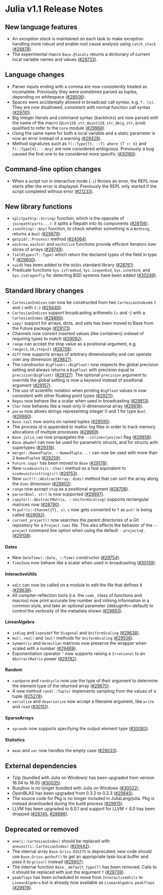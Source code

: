 Julia v1.1 Release Notes
==========================

New language features
---------------------

  * An *exception stack* is maintained on each task to make exception handling more robust and enable root cause analysis using `catch_stack` ([#28878](https://github.com/JuliaLang/julia/issues/28878)).
  * The experimental macro `Base.@locals` returns a dictionary of current local variable names
    and values ([#29733](https://github.com/JuliaLang/julia/issues/29733)).

Language changes
----------------

  * Parser inputs ending with a comma are now consistently treated as incomplete.
    Previously they were sometimes parsed as tuples, depending on whitespace ([#28506](https://github.com/JuliaLang/julia/issues/28506)).
  * Spaces were accidentally allowed in broadcast call syntax, e.g. `f. (x)`. They are now
    disallowed, consistent with normal function call syntax ([#29781](https://github.com/JuliaLang/julia/issues/29781)).
  * Big integer literals and command syntax (backticks) are now parsed with the name of
    the macro (`@int128_str`, `@uint128_str`, `@big_str`, `@cmd`) qualified to refer
    to the `Core` module ([#29968](https://github.com/JuliaLang/julia/issues/29968)).
  * Using the same name for both a local variable and a static parameter is now an error instead
    of a warning ([#29429](https://github.com/JuliaLang/julia/issues/29429)).
  * Method signatures such as
    `f(::Type{T}, ::T) where {T <: X}` and
    `f(::Type{X}, ::Any)`
    are now considered ambiguous. Previously a bug caused the first one to be considered more specific ([#30160](https://github.com/JuliaLang/julia/issues/30160)).

Command-line option changes
---------------------------

  * When a script run in interactive mode (`-i`) throws an error, the REPL now starts after
    the error is displayed. Previously the REPL only started if the script completed without
    error ([#21233](https://github.com/JuliaLang/julia/issues/21233)).

New library functions
---------------------

  * `splitpath(p::String)` function, which is the opposite of `joinpath(parts...)`: it splits a filepath into its components ([#28156](https://github.com/JuliaLang/julia/issues/28156)).
  * `isnothing(::Any)` function, to check whether something is a `Nothing`, returns a `Bool` ([#29679](https://github.com/JuliaLang/julia/issues/29679)).
  * `getpid(::Process)` method ([#24064](https://github.com/JuliaLang/julia/issues/24064)).
  * `eachrow`, `eachcol` and `eachslice` functions provide efficient iterators over slices of arrays ([#29749](https://github.com/JuliaLang/julia/issues/29749)).
  * `fieldtypes(T::Type)` which return the declared types of the field in type T ([#29600](https://github.com/JuliaLang/julia/issues/29600)).
  * `uuid5` has been added to the `UUIDs` standard library ([#28761](https://github.com/JuliaLang/julia/issues/28761)).
  * Predicate functions `Sys.isfreebsd`, `Sys.isopenbsd`, `Sys.isnetbsd`, and `Sys.isdragonfly` for
    detecting BSD systems have been added ([#30249](https://github.com/JuliaLang/julia/issues/30249)).

Standard library changes
------------------------

  * `CartesianIndices` can now be constructed from two `CartesianIndex`es `I` and `J` with `I:J` ([#29440](https://github.com/JuliaLang/julia/issues/29440)).
  * `CartesianIndices` support broadcasting arithmetic (+ and -) with a `CartesianIndex` ([#29890](https://github.com/JuliaLang/julia/issues/29890)).
  * `copy!` support for arrays, dicts, and sets has been moved to Base from the Future package ([#29173](https://github.com/JuliaLang/julia/issues/29173)).
  * Channels now convert inserted values (like containers) instead of requiring types to match ([#29092](https://github.com/JuliaLang/julia/issues/29092)).
  * `range` can accept the stop value as a positional argument, e.g. `range(1,10,step=2)` ([#28708](https://github.com/JuliaLang/julia/issues/28708)).
  * `diff` now supports arrays of arbitrary dimensionality and can operate over any dimension ([#29827](https://github.com/JuliaLang/julia/issues/29827)).
  * The constructor `BigFloat(::BigFloat)` now respects the global precision setting and always
    returns a `BigFloat` with precision equal to `precision(BigFloat)` ([#29127](https://github.com/JuliaLang/julia/issues/29127)). The optional
    `precision` argument to override the global setting is now a keyword instead of positional
    argument ([#29157](https://github.com/JuliaLang/julia/issues/29157)).
  * The use of scientific notation when printing `BigFloat` values is now consistent with other floating point
    types ([#29211](https://github.com/JuliaLang/julia/issues/29211)).
  * `Regex` now behave like a scalar when used in broadcasting ([#29913](https://github.com/JuliaLang/julia/issues/29913)).
  * `Char` now behaves like a read-only 0-dimensional array ([#29819](https://github.com/JuliaLang/julia/issues/29819)).
  * `parse` now allows strings representing integer 0 and 1 for type `Bool` ([#29980](https://github.com/JuliaLang/julia/issues/29980)).
  * `Base.tail` now works on named tuples ([#29595](https://github.com/JuliaLang/julia/issues/29595)).
  * The process id is appended to malloc log files in order to track memory allocations of
    multiple processes ([#29969](https://github.com/JuliaLang/julia/issues/29969)).
  * `Base.julia_cmd` now propagates the `--inline=(yes|no)` flag ([#29858](https://github.com/JuliaLang/julia/issues/29858)).
  * `Base.@kwdef` can now be used for parametric structs, and for structs with supertypes ([#29316](https://github.com/JuliaLang/julia/issues/29316)).
  * `merge(::NamedTuple, ::NamedTuple...)` can now be used with more than 2 `NamedTuple`s ([#29259](https://github.com/JuliaLang/julia/issues/29259)).
  * `Future.copy!` has been moved to `Base` ([#29178](https://github.com/JuliaLang/julia/issues/29178)).
  * New `ncodeunits(c::Char)` method as a fast equivalent to `ncodeunits(string(c))` ([#29153](https://github.com/JuliaLang/julia/issues/29153)).
  * New `sort!(::AbstractArray; dims)` method that can sort the array along the `dims` dimension ([#28902](https://github.com/JuliaLang/julia/issues/28902)).
  * `range` now accept `stop` as a positional argument ([#28708](https://github.com/JuliaLang/julia/issues/28708)).
  * `parse(Bool, str)` is now supported ([#29997](https://github.com/JuliaLang/julia/issues/29997)).
  * `copyto!(::AbstractMatrix, ::UniformScaling)` supports rectangular matrices now ([#28790](https://github.com/JuliaLang/julia/issues/28790)).
  * In `put!(c::Channel{T}, v)`, `v` now gets converted to `T` as `put!` is being called ([#29092](https://github.com/JuliaLang/julia/issues/29092)).
  * `current_project()` now searches the parent directories of a Git repository for a `Project.toml` file.
    This also affects the behavior of the `--project` command line option when using the default
    `--project=@.` ([#29108](https://github.com/JuliaLang/julia/issues/29108)).

#### Dates
  * New `DateTime(::Date, ::Time)` constructor ([#29754](https://github.com/JuliaLang/julia/issues/29754)).
  * `TimeZone` now behave like a scalar when used in broadcasting ([#30159](https://github.com/JuliaLang/julia/issues/30159)).

#### InteractiveUtils
  * `edit` can now be called on a module to edit the file that defines it ([#29636](https://github.com/JuliaLang/julia/issues/29636)).
  * All compiler-reflection tools (i.e. the `code_` class of functions and macros) now print accurate
    line number and inlining information in a common style, and take an optional parameter (debuginfo=:default)
    to control the verbosity of the metadata shown ([#29893](https://github.com/JuliaLang/julia/issues/29893)).

#### LinearAlgebra
  * `isdiag` and `isposdef` for `Diagonal` and `UniformScaling` ([#29638](https://github.com/JuliaLang/julia/issues/29638)).
  * `mul!`, `rmul!` and `lmul!` methods for `UniformScaling` ([#29506](https://github.com/JuliaLang/julia/issues/29506)).
  * `Symmetric` and `Hermitian` matrices now preserve the wrapper when scaled with a number ([#29469](https://github.com/JuliaLang/julia/issues/29469)).
  * Exponentiation operator `^` now supports raising a `Irrational` to an `AbstractMatrix` power ([#29782](https://github.com/JuliaLang/julia/issues/29782)).

#### Random
  * `randperm` and `randcycle` now use the type of their argument to determine the element type of
    the returned array ([#29670](https://github.com/JuliaLang/julia/issues/29670)).
  * A new method `rand(::Tuple)` implements sampling from the values of a tuple ([#25278](https://github.com/JuliaLang/julia/issues/25278)).
  * `serialize` and `deserialize` now accept a filename argument, like `write` and `read` ([#30151](https://github.com/JuliaLang/julia/issues/30151)).

#### SparseArrays
  * `sprandn` now supports specifying the output element type ([#30083](https://github.com/JuliaLang/julia/issues/30083)).

#### Statistics
  * `mean` and `var` now handles the empty case ([#29033](https://github.com/JuliaLang/julia/issues/29033)).

External dependencies
---------------------

  * 7zip (bundled with Julia on Windows) has been upgraded from version 16.04 to 18.05 ([#30035](https://github.com/JuliaLang/julia/issues/30035)).
  * Busybox is no longer bundled with Julia on Windows ([#30022](https://github.com/JuliaLang/julia/issues/30022)).
  * OpenBLAS has been upgraded from 0.3.2 to 0.3.3 ([#29845](https://github.com/JuliaLang/julia/issues/29845)).
  * The source code for Pkg is no longer included in JuliaLang/julia. Pkg is instead
    downloaded during the build process ([#29615](https://github.com/JuliaLang/julia/issues/29615)).
  * LLVM has been upgraded to 6.0.1 and support for LLVM < 6.0 has been dropped ([#28745](https://github.com/JuliaLang/julia/issues/28745), [#28696](https://github.com/JuliaLang/julia/issues/28696)).

Deprecated or removed
---------------------

  * `one(i::CartesianIndex)` should be replaced with `oneunit(i::CartesianIndex)` ([#29442](https://github.com/JuliaLang/julia/issues/29442)).
  * The internal array `Base.Grisu.DIGITS` is deprecated; new code should use `Base.Grisu.getbuf()`
    to get an appropriate task-local buffer and pass it to `grisu()` instead ([#29907](https://github.com/JuliaLang/julia/issues/29907)).
  * The internal function `Base._default_type(T)` has been removed. Calls to it should be
    replaced with just the argument `T` ([#29739](https://github.com/JuliaLang/julia/issues/29739)).
  * `peakflops` has been scheduled to move from `InteractiveUtils` to `LinearAlgebra`
    but is already now available as `LinearAlgebra.peakflops` ([#29978](https://github.com/JuliaLang/julia/issues/29978)).

